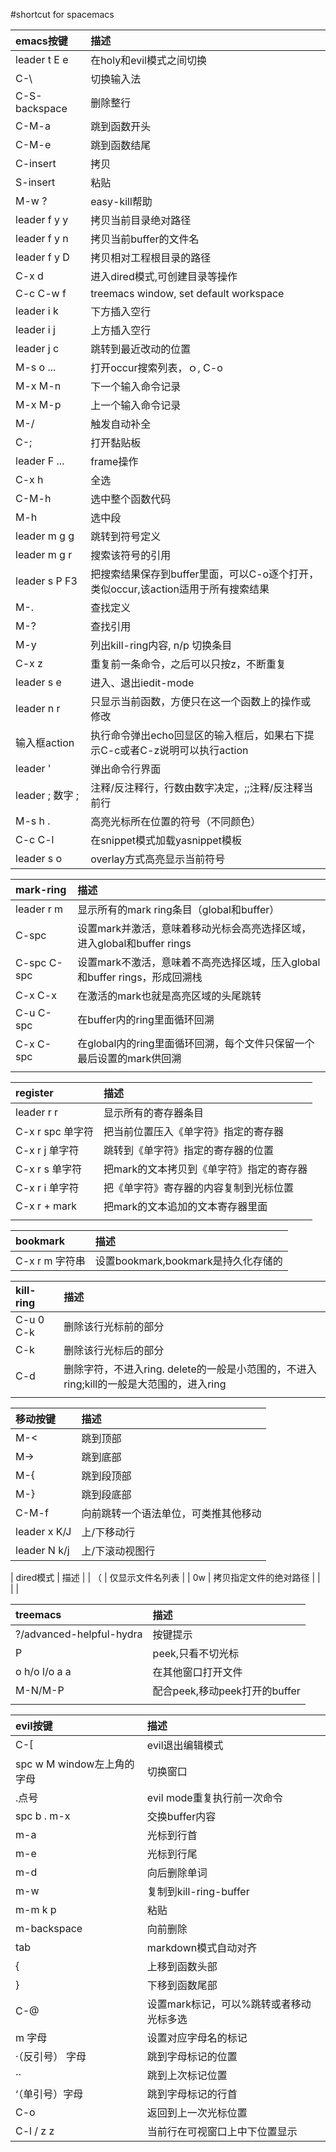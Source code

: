 #shortcut for spacemacs

| emacs按键       | 描述                                                                              |
|:----------------|:----------------------------------------------------------------------------------|
| leader t E e    | 在holy和evil模式之间切换                                                          |
| C-\             | 切换输入法                                                                        |
| C-S-backspace   | 删除整行                                                                          |
| C-M-a           | 跳到函数开头                                                                      |
| C-M-e           | 跳到函数结尾                                                                      |
| C-insert        | 拷贝                                                                              |
| S-insert        | 粘贴                                                                              |
| M-w ?           | easy-kill帮助                                                                     |
| leader f y y    | 拷贝当前目录绝对路径                                                              |
| leader f y n    | 拷贝当前buffer的文件名                                                            |
| leader f y D    | 拷贝相对工程根目录的路径                                                          |
| C-x d           | 进入dired模式,可创建目录等操作                                                    |
| C-c C-w f       | treemacs window, set default workspace                                            |
| leader i k      | 下方插入空行                                                                      |
| leader i j      | 上方插入空行                                                                      |
| leader j c      | 跳转到最近改动的位置                                                              |
| M-s o ...       | 打开occur搜索列表，ｏ, C-o                                                        |
| M-x M-n         | 下一个输入命令记录                                                                |
| M-x M-p         | 上一个输入命令记录                                                                |
| M-/             | 触发自动补全                                                                      |
| C-;             | 打开黏贴板                                                                        |
| leader F ...    | frame操作                                                                         |
| C-x h           | 全选                                                                              |
| C-M-h           | 选中整个函数代码                                                                  |
| M-h             | 选中段                                                                            |
| leader m g g    | 跳转到符号定义                                                                    |
| leader m g r    | 搜索该符号的引用                                                                  |
| leader s P F3   | 把搜索结果保存到buffer里面，可以C-o逐个打开，类似occur,该action适用于所有搜索结果 |
| M-.             | 查找定义                                                                          |
| M-?             | 查找引用                                                                          |
| M-y             | 列出kill-ring内容, n/p 切换条目                                                   |
| C-x z           | 重复前一条命令，之后可以只按z，不断重复                                           |
| leader s e      | 进入、退出iedit-mode                                                              |
| leader n r      | 只显示当前函数，方便只在这一个函数上的操作或修改                                  |
| 输入框action    | 执行命令弹出echo回显区的输入框后，如果右下提示C-c或者C-z说明可以执行action        |
| leader '        | 弹出命令行界面                                                                    |
| leader ; 数字 ; | 注释/反注释行，行数由数字决定，;;注释/反注释当前行                                |
| M-s h .         | 高亮光标所在位置的符号（不同颜色）                                                |
| C-c C-l         | 在snippet模式加载yasnippet模板                                                    |
| leader s o      | overlay方式高亮显示当前符号                                                                                  |

| mark-ring   | 描述                                                                       |
| :---        | :---                                                                       |
| leader r m  | 显示所有的mark ring条目（global和buffer）                                  |
| C-spc       | 设置mark并激活，意味着移动光标会高亮选择区域，进入global和buffer rings     |
| C-spc C-spc | 设置mark不激活，意味着不高亮选择区域，压入global和buffer rings，形成回溯栈 |
| C-x C-x     | 在激活的mark也就是高亮区域的头尾跳转                                       |
| C-u C-spc   | 在buffer内的ring里面循环回溯                                               |
| C-x C-spc   | 在global内的ring里面循环回溯，每个文件只保留一个最后设置的mark供回溯       |
|             |                                                                            |

| register         | 描述                                     |
| :---             | :---                                     |
| leader r r       | 显示所有的寄存器条目                     |
| C-x r spc 单字符 | 把当前位置压入《单字符》指定的寄存器     |
| C-x r j 单字符   | 跳转到《单字符》指定的寄存器的位置       |
| C-x r s 单字符   | 把mark的文本拷贝到《单字符》指定的寄存器 |
| C-x r i 单字符   | 把《单字符》寄存器的内容复制到光标位置   |
| C-x r + mark     | 把mark的文本追加的文本寄存器里面         |
|                  |                            |

| bookmark       | 描述 |
| :---           | :--- |
| C-x r m 字符串 | 设置bookmark,bookmark是持久化存储的     |

| kill-ring | 描述                                                                                    |
| :---      | :---                                                                                    |
| C-u 0 C-k | 删除该行光标前的部分                                                                    |
| C-k       | 删除该行光标后的部分                                                                    |
| C-d       | 删除字符，不进入ring. delete的一般是小范围的，不进入ring;kill的一般是大范围的，进入ring |
|           |                                                          |

| 移动按键     | 描述                                 |
|:-------------|:-------------------------------------|
| M-<          | 跳到顶部                             |
| M->          | 跳到底部                             |
| M-{          | 跳到段顶部                           |
| M-}          | 跳到段底部                           |
| C-M-f        | 向前跳转一个语法单位，可类推其他移动 |
| leader x K/J | 上/下移动行                          |
| leader N k/j | 上/下滚动视图行                                     |

| dired模式 | 描述                   |
| （        | 仅显示文件名列表       |
| 0w        | 拷贝指定文件的绝对路径 |
|           |                        |

| treemacs                 | 描述                          |
|:-------------------------|:------------------------------|
| ?/advanced-helpful-hydra | 按键提示                      |
| P                        | peek,只看不切光标             |
| o h/o l/o a a            | 在其他窗口打开文件            |
| M-N/M-P                  | 配合peek,移动peek打开的buffer |
|                          |                               |

| evil按键                   | 描述                                    |
|:---------------------------|:----------------------------------------|
| C-[                        | evil退出编辑模式                        |
| spc w M window左上角的字母 | 切换窗口                                |
| .点号                      | evil mode重复执行前一次命令             |
| spc b . m-x                | 交换buffer内容                          |
| m-a                        | 光标到行首                              |
| m-e                        | 光标到行尾                              |
| m-d                        | 向后删除单词                            |
| m-w                        | 复制到kill-ring-buffer                  |
| m-m k p                    | 粘贴                                    |
| m-backspace                | 向前删除                                |
| tab                        | markdown模式自动对齐                    |
| {                          | 上移到函数头部                          |
| }                          | 下移到函数尾部                          |
| C-@                        | 设置mark标记，可以%跳转或者移动光标多选 |
| m 字母                     | 设置对应字母名的标记                    |
| ·（反引号） 字母           | 跳到字母标记的位置                      |
| ··                         | 跳到上次标记位置                        |
| ‘（单引号）字母           | 跳到字母标记的行首                      |
| C-o                        | 返回到上一次光标位置                    |
| C-l / z z                  | 当前行在可视窗口上中下位置显示          |
